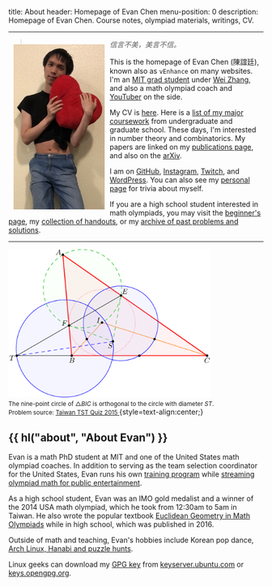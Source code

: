 title: About
header: Homepage of Evan Chen
menu-position: 0
description: Homepage of Evan Chen. Course notes, olympiad materials, writings, CV.

---

<span style="float:left;padding:10px;">
<img src="static/heart.jpg" width="180"/>
</span>

> _信言不美，美言不信。_

This is the homepage of Evan Chen (陳誼廷),
known also as `vEnhance` on many websites.
I'm an [MIT grad student](https://math.mit.edu/directory/profile.html?pid=2106)
under [Wei Zhang](https://math.mit.edu/~wz2113/),
and also a math olympiad coach and
[YouTuber](https://www.youtube.com/c/vEnhance) on the side.

My CV is [here](upload/public-CV.pdf).
Here is a [list of my major coursework](upload/math-coursework.pdf)
from undergraduate and graduate school.
These days, I'm interested in number theory and combinatorics.
My papers are linked on my [publications page](publications.html),
and also on the [arXiv](https://arxiv.org/a/chen_e_2.html).

I am on [GitHub](https://github.com/vEnhance/),
[Instagram](https://www.instagram.com/evanchen.cc/),
[Twitch](https://twitch.tv/vEnhance),
and [WordPress](https://blog.evanchen.cc).
You can also see my [personal page](personal.html) for trivia about myself.

If you are a high school student interested in math olympiads,
you may visit the [beginner's page](wherestart.html),
my [collection of handouts](olympiad.html),
or my [archive of past problems and solutions](problems.html).

---

<img src="static/home-art.png" width="400" /><br />
<small>The nine-point circle of $\triangle BIC$ is orthogonal to
the circle with diameter $ST$.</small><br />
<small>Problem source:
<a href="https://artofproblemsolving.com/community/c6h1113644p5087419">
Taiwan TST Quiz 2015
</a></small>
{style=text-align:center;}

## {{ hl("about", "About Evan") }}

Evan is a math PhD student at MIT
and one of the United States math olympiad coaches.
In addition to serving as the team selection coordinator for the United States,
Evan runs his own [training program](otis.html) while
[streaming olympiad math for public entertainment](videos.html).

As a high school student, Evan was an
IMO gold medalist
and a winner of the 2014 USA math olympiad,
which he took from 12:30am to 5am in Taiwan.
He also wrote the popular textbook
[Euclidean Geometry in Math Olympiads](geombook.html) while in high school,
which was published in 2016.

Outside of math and teaching, Evan's hobbies include
Korean pop dance, [Arch Linux, Hanabi and puzzle hunts](personal.html).

Linux geeks can download my [GPG key][gpg]
from [keyserver.ubuntu.com][ubuntu-key]
or [keys.opengpg.org][opengpg-key].

[ubuntu-key]: http://keyserver.ubuntu.com/pks/lookup?op=get&search=0x2911981b5d39118d80d782779474e9565d64c443
[opengpg-key]: https://keys.openpgp.org/vks/v1/by-fingerprint/2911981B5D39118D80D782779474E9565D64C443
[gpg]: upload/2911981B5D39118D80D782779474E9565D64C443.asc
